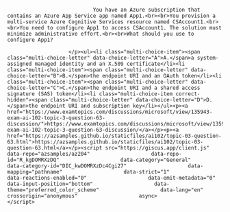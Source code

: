 <p class="card-text">
							
								You have an Azure subscription that contains an Azure App Service app named App1.<br><br>You provision a multi-service Azure Cognitive Services resource named CSAccount1.<br><br>You need to configure App1 to access CSAccount1. The solution must minimize administrative effort.<br><br>What should you use to configure App1?
							
						</p><ul><li class="multi-choice-item"><span class="multi-choice-letter" data-choice-letter="A">A.</span>a system-assigned managed identity and an X.509 certificate</li><li class="multi-choice-item"><span class="multi-choice-letter" data-choice-letter="B">B.</span>the endpoint URI and an OAuth token</li><li class="multi-choice-item"><span class="multi-choice-letter" data-choice-letter="C">C.</span>the endpoint URI and a shared access signature (SAS) token</li><li class="multi-choice-item correct-hidden"><span class="multi-choice-letter" data-choice-letter="D">D.</span>the endpoint URI and subscription key</li></ul><p><a href="https://www.examtopics.com/discussions/microsoft/view/135943-exam-ai-102-topic-3-question-63-discussion/">https://www.examtopics.com/discussions/microsoft/view/135943-exam-ai-102-topic-3-question-63-discussion/</a></p><p><a href="https://azsamples.github.io/staticfiles/ai102/topic-03-question-63.html">https://azsamples.github.io/staticfiles/ai102/topic-03-question-63.html</a></p><script src="https://giscus.app/client.js"                    data-repo="azsamples/az204"                    data-repo-id="R_kgDOMRXzDQ"                    data-category="General"                    data-category-id="DIC_kwDOMRXzDc4Cgi27"                    data-mapping="pathname"                    data-strict="1"                    data-reactions-enabled="0"                    data-emit-metadata="0"                    data-input-position="bottom"                    data-theme="preferred_color_scheme"                    data-lang="en"                    crossorigin="anonymous"                    async>                    </script>